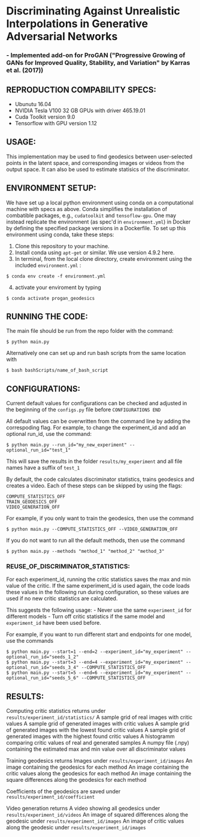 # Discriminating Against Unrealistic Interpolations in Generative Adversarial Networks

### - Implemented add-on for ProGAN ("Progressive Growing of GANs for Improved Quality, Stability, and Variation" by Karras et al. (2017)) 

## REPRODUCTION COMPABILITY SPECS:  

  - Ubunutu 16.04
  - NVIDIA Tesla V100 32 GB GPUs with driver 465.19.01
  - Cuda Toolkit version 9.0
  - Tensorflow with GPU version 1.12

## USAGE:

  This implementation may be used to find geodesics between user-selected points in the latent space, and corresponding images or videos from the output space. It can also be used to estimate statisics of the discriminator.

## ENVIRONMENT SETUP:

  We have set up a local python environment using conda on a computational machine with specs as above. Conda simplifies the installation of combatible packages, e.g.,  `cudatoolkit` and `tensoflow-gpu`. One may instead replicate the environment (as spec'd in `environment.yml`) in Docker by defining the specified package versions in a Dockerfile. To set up this environment using conda, take these steps:
  
  1) Clone this repository to your machine.
  2) Install conda using `apt-get` or similar. We use version 4.9.2 here.
  3) In terminal, from the local clone directory, create environment using the included `environment.yml` :
    
    $ conda env create -f environment.yml
  
  4) activate your enviroment by typing 
 
    $ conda activate progan_geodesics
    

## RUNNING THE CODE:

  The main file should be run from the repo folder with the command: 
  
  ```
  $ python main.py
  ```
  Alternatively one can set up and run bash scripts from the same location with
  
  ```
  $ bash bashScripts/name_of_bash_script
  ```
## CONFIGURATIONS:

  Current default values for configurations can be checked and adjusted in the beginning of the `configs.py` file before `CONFIGURATIONS END`

  All default values can be overwritten from the command line by adding the correspoding flag.
  For example, to change the experiment_id and add an optional run_id, use the command:

    $ python main.py --run_id="my_new_experiment" --optional_run_id="test_1"
    
  This will save the results in the folder `results/my_experiment` and all file names have a suffix of `test_1`

  By default, the code calculates discriminator statistics, trains geodesics and creates a video.
  Each of these steps can be skipped by using the flags:
     
    COMPUTE_STATISTICS_OFF
    TRAIN_GEODESICS_OFF 
    VIDEO_GENERATION_OFF 
  
  For example, if you only want to train the geodesics, then use the command

    $ python main.py --COMPUTE_STATISTICS_OFF --VIDEO_GENERATION_OFF
    
  If you do not want to run all the default methods, then use the command
    
    $ python main.py --methods "method_1" "method_2" "method_3"
    
  ### REUSE_OF_DISCRIMINATOR_STATISTICS:     
  
  For each experiment_id, running the critic statistics saves the max and min value of the critic.
  If the same experiment_id is used again, the code loads these values in the following run during configuration, so these values are used if no new critic statistics are calculated. 
  
  This suggests the following usage:
    - Never use the same `experiment_id` for different models
    - Turn off critic statistics if the same model and `experiment_id` have been used before.
  
  For example, if you want to run different start and endpoints for one model, use the commands
  
    $ python main.py --start=1 --end=2 --experiment_id="my_experiment" --optional_run_id="seeds_1_2"
    $ python main.py --start=3 --end=4 --experiment_id="my_experiment" --optional_run_id="seeds_3_4" --COMPUTE_STATISTICS_OFF 
    $ python main.py --start=5 --end=6 --experiment_id="my_experiment" --optional_run_id="seeds_5_6" --COMPUTE_STATISTICS_OFF
    
## RESULTS:

  Computing critic statistics returns under `results/experiment_id/statistics/` 
    A sample grid of real images with critic values
    A sample grid of generated images with critic values
    A sample grid of generated images with the lowest found critic values
    A sample grid of generated images with the highest found critic values
    A histogramm comparing critic values of real and generated samples
    A numpy file (.npy) containing the estimated max and min value over all discriminator values
  
  Training geodesics returns
    Images under `results/experiment_id/images`
      An image containing the geodesics for each method
      An image containing the critic values along the geodesics for each method
      An image containing the square differences along the geodesics for each method
  
  Coefficients of the geodesics are saved under `results/experiment_id/coefficient`

  Video generation returns 
    A video showing all geodesics under `results/experiment_id/videos`
    An image of squared differences along the geodesic under `results/experiment_id/images`
    An image of critic values along the geodesic under `results/experiment_id/images`    
  
